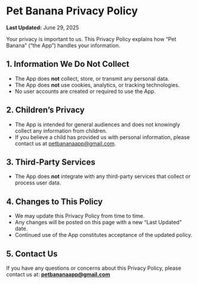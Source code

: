 # Pet Banana Privacy Policy

**Last Updated:** June 29, 2025

Your privacy is important to us. This Privacy Policy explains how “Pet Banana” (“the App”) handles your information.

## 1. Information We Do Not Collect

* The App does **not** collect, store, or transmit any personal data.
* The App does **not** use cookies, analytics, or tracking technologies.
* No user accounts are created or required to use the App.

## 2. Children’s Privacy

* The App is intended for general audiences and does not knowingly collect any information from children.
* If you believe a child has provided us with personal information, please contact us at [petbananaapp@gmail.com](mailto:petbananaapp@gmail.com).

## 3. Third-Party Services

* The App does **not** integrate with any third-party services that collect or process user data.

## 4. Changes to This Policy

* We may update this Privacy Policy from time to time.
* Any changes will be posted on this page with a new “Last Updated” date.
* Continued use of the App constitutes acceptance of the updated policy.

## 5. Contact Us

If you have any questions or concerns about this Privacy Policy, please contact us at:
**[petbananaapp@gmail.com](mailto:petbananaapp@gmail.com)**